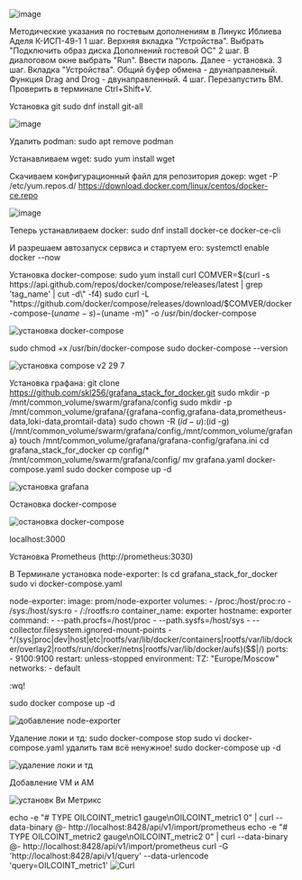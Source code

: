 ![image](https://github.com/user-attachments/assets/267323fd-013b-4b9f-ace1-b73fd6409840)

Методические указания по гостевым дополнениям в Линукс Иблиева Аделя К-ИСП-49-1
1 шаг. Верхняя вкладка "Устройства". Выбрать "Подключить образ диска Дополнений гостевой ОС"
2 шаг. В диалоговом окне выбрать "Run". Ввести пароль. Далее - установка.
3 шаг. Вкладка "Устройства". Общий буфер обмена - двунаправленый. Функция Drag and Drog - двунаправленный. 
4 шаг. Перезапустить ВМ. Проверить в терминале Ctrl+Shift+V.

Установка git
sudo dnf install git-all

![image](https://github.com/user-attachments/assets/5526f1ca-deb8-4fee-801a-b789a1fb4136)

Удалить podman:
sudo apt remove podman

Устанавливаем wget:
sudo yum install wget

Скачиваем конфигурационный файл для репозитория докер:
wget -P /etc/yum.repos.d/ https://download.docker.com/linux/centos/docker-ce.repo

![image](https://github.com/user-attachments/assets/97021146-71d2-4254-93d1-a10e8ed0a8b4)


Теперь устанавливаем docker:
sudo dnf install docker-ce docker-ce-cli

И разрешаем автозапуск сервиса и стартуем его:
systemctl enable docker --now

Установка docker-compose:
sudo yum install curl
COMVER=$(curl -s https://api.github.com/repos/docker/compose/releases/latest | grep 'tag_name' | cut -d\" -f4)
sudo curl -L "https://github.com/docker/compose/releases/download/$COMVER/docker-compose-$(uname -s)-$(uname -m)" -o /usr/bin/docker-compose

![установка docker-compose](https://github.com/user-attachments/assets/2497ce3a-8ac9-497d-b110-34c5b5d688bd)

sudo chmod +x /usr/bin/docker-compose
sudo docker-compose --version

![установка compose v2 29 7](https://github.com/user-attachments/assets/20a492d4-7380-42f0-b57d-629a639feb28)


Установка графана:
git clone https://github.com/skl256/grafana_stack_for_docker.git
sudo mkdir -p /mnt/common_volume/swarm/grafana/config
sudo mkdir -p /mnt/common_volume/grafana/{grafana-config,grafana-data,prometheus-data,loki-data,promtail-data}
sudo chown -R $(id -u):$(id -g) {/mnt/common_volume/swarm/grafana/config,/mnt/common_volume/grafana}
touch /mnt/common_volume/grafana/grafana-config/grafana.ini
cd grafana_stack_for_docker
cp config/* /mnt/common_volume/swarm/grafana/config/
mv grafana.yaml docker-compose.yaml
sudo docker compose up -d

![установка grafana](https://github.com/user-attachments/assets/a106fc25-6123-406e-bb83-0b3fe545076f)


Остановка docker-compose

![остановка docker-compose](https://github.com/user-attachments/assets/389f093b-18bd-41d9-925e-0ab9be7c34b2)


localhost:3000

Установка Prometheus (http://prometheus:3030)

В Терминале установка node-exporter:
ls
cd grafana_stack_for_docker
sudo vi docker-compose.yaml

node-exporter:
    image: prom/node-exporter
    volumes:
      - /proc:/host/proc:ro
      - /sys:/host/sys:ro
      - /:/rootfs:ro
    container_name: exporter
    hostname: exporter
    command:
      - --path.procfs=/host/proc
      - --path.sysfs=/host/sys
      - --collector.filesystem.ignored-mount-points
      - ^/(sys|proc|dev|host|etc|rootfs/var/lib/docker/containers|rootfs/var/lib/docker/overlay2|rootfs/run/docker/netns|rootfs/var/lib/docker/aufs)($$|/)
    ports:
      - 9100:9100
    restart: unless-stopped
    environment:
      TZ: "Europe/Moscow"
    networks:
      - default

:wq!

sudo docker compose up -d

![добавление node-exporter](https://github.com/user-attachments/assets/015d3026-4efe-4ca0-924c-81c2c4516321)



Удаление локи и тд:
sudo docker-compose stop
sudo vi docker-compose.yaml
удалить там всё ненужное!
sudo docker-compose up -d

![удаление локи и тд](https://github.com/user-attachments/assets/51724023-c80c-4493-8d10-d5b63f2abd6b)


Добавление VM и AM

![установк Ви Метрикс](https://github.com/user-attachments/assets/11494698-97b6-4e29-8b6d-84b9d93d22d6)




echo -e "# TYPE OILCOINT_metric1 gauge\nOILCOINT_metric1 0" | curl --data-binary @- http://localhost:8428/api/v1/import/prometheus
echo -e "# TYPE OILCOINT_metric2 gauge\nOILCOINT_metric2 0" | curl --data-binary @- http://localhost:8428/api/v1/import/prometheus
curl -G 'http://localhost:8428/api/v1/query' --data-urlencode 'query=OILCOINT_metric1'
![Curl](https://github.com/user-attachments/assets/e4233e5c-0eab-4080-a72f-48d2184b5eb2)
